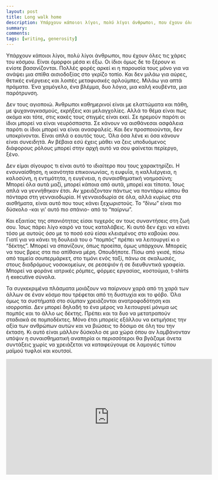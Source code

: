 ```yaml
---
layout: post
title: Long walk home
description: Υπάρχουν κάποιοι λίγοι, πολύ λίγοι άνθρωποι, που έχουν όλες τις χάρες του κόσμου. Είναι όμορφοι μέσα κι έξω. Οι ίδιοι όμως δε το ξέρουν κι ενίοτε βασανίζονται. Πολλές φορές αρκεί κι η παρουσία τους μόνο για να ανάψει μια σπίθα αισιοδοξίας στο γκρίζο τοπίο. Και δεν μιλάω για αύρες, θετικές ενέργειες και λοιπές μεταφυσικές αρλούμπες. Μιλάω για απτά πράματα. Ένα χαμόγελο, ένα βλέμμα, δυο λόγια, μια καλή κουβέντα, μια παρότρυνση.
summary: 
comments: 
tags: [writing, generosity]
---
```


Υπάρχουν κάποιοι λίγοι, πολύ λίγοι άνθρωποι, που έχουν όλες τις χάρες του κόσμου. Είναι όμορφοι μέσα κι έξω. Οι ίδιοι όμως δε το ξέρουν κι ενίοτε βασανίζονται. Πολλές φορές αρκεί κι η παρουσία τους μόνο για να ανάψει μια σπίθα αισιοδοξίας στο γκρίζο τοπίο. Και δεν μιλάω για αύρες, θετικές ενέργειες και λοιπές μεταφυσικές αρλούμπες. Μιλάω για απτά πράματα. Ένα χαμόγελο, ένα βλέμμα, δυο λόγια, μια καλή κουβέντα, μια παρότρυνση.

Δεν τους αγιοποιώ. Άνθρωποι καθημερινοί είναι με ελαττώματα και πάθη, με ψυχαναγκασμούς, εκρήξεις και μελαγχολίες. Αλλά το θέμα είναι πως ακόμα και τότε, στις κακές τους στιγμές είναι εκεί. Σε ηρεμούν παρότι οι ίδιοι μπορεί να είναι νευρόσπαστα. Σε κάνουν να αισθάνεσαι ασφάλεια παρότι οι ίδιοι μπορεί να είναι ανασφαλείς. Και δεν προσποιούνται, δεν υποκρίνονται. Είναι απλά ο εαυτός τους. Όλα όσα λένε κι όσα κάνουν είναι συνειδητά. Αν βέβαια εσύ έχεις μάθει να ζεις υποδυόμενος διάφορους ρόλους μπορεί στην αρχή αυτό να σου φαίνεται περίεργο, ξένο.

Δεν είμαι σίγουρος τι είναι αυτό το ιδιαίτερο που τους χαρακτηρίζει. Η ενσυναίσθηση, η ικανότητα επικοινωνίας, η ευφυΐα, η καλλιέργεια, η καλοσύνη, η εντιμότητα, η ευγένεια, η συναισθηματική νοημοσύνη; Μπορεί όλα αυτά μαζί, μπορεί κάποια από αυτά, μπορεί και τίποτα. Ίσως απλά να γεννήθηκαν έτσι. Αν χρειάζονταν πάντως να ποντάρω κάπου θα πόνταρα στη γενναιοδωρία. Η γενναιοδωρία σε όλα, αλλά κυρίως στα αισθήματα, είναι αυτό που τους κάνει ξεχωριστούς. Το “δίνω” είναι πιο δύσκολο -και γι’ αυτό πιο σπάνιο- από το “παίρνω”.

Και εξαιτίας της σπανιότητας είσαι τυχερός αν τους συναντήσεις στη ζωή σου. Ίσως πάρει λίγο καιρό να τους καταλάβεις. Κι αυτό δεν έχει να κάνει τόσο με αυτούς όσο με το ποσό εσύ είσαι κλεισμένος στο καβούκι σου. Γιατί για να κάνει τη δουλειά του ο “πομπός” πρέπει να λειτουργεί κι ο “δέκτης”. Μπορεί να σπανίζουν, όπως προείπα, όμως υπάρχουν. Μπορείς να τους βρεις στα πιο απίθανα μέρη. Οπουδήποτε. Πίσω από γκισέ, πίσω από ταμεία σουπερμάρκετ, στο τιμόνι ενός ταξί, πάνω σε σκαλωσιές, στους διαδρόμους νοσοκομείων, σε ρεσεψιόν ή σε διευθυντικά γραφεία. Μπορεί να φοράνε ιατρικές ρόμπες, φόρμες εργασίας, κοστούμια, t-shirts ή executive σύνολα.

Τα συγκεκριμένα πλάσματα μοιάζουν να παίρνουν χαρά από τη χαρά των άλλων σε έναν κόσμο που τρέφεται από τη δυστυχία και το φόβο. Όλα όμως τα συστήματά στο σύμπαν χρειάζονται ανατροφοδότηση και ισορροπία. Δεν μπορεί δηλαδή το ένα μέρος να λειτουργεί μόνιμα ως πομπός και το άλλο ως δέκτης. Πρέπει και τα δυο να μετατραπούν σταδιακά σε πομποδέκτες. Μόνο έτσι μπορείς εξάλλου να εκτιμήσεις την αξία των ανθρώπων αυτών και να βιώσεις το δόσιμο σε όλη του την έκταση. Κι αυτό είναι μάλλον δύσκολο σε μια χώρα όπου αν λαμβάνονταν υπόψιν η συναισθηματική αναπηρία οι περισσότεροι θα βγάζαμε άνετα συντάξεις χωρίς να χρειάζεται να καταφεύγουμε σε λαμογιές τύπου μαϊμού τυφλοί και κουτσοί.


<div class="youtube-embed-container">
	<iframe width="560" height="315" src="https://www.youtube.com/embed/iywFZqtPlhU" title="YouTube video player" frameborder="0" allow="accelerometer; autoplay; clipboard-write; encrypted-media; gyroscope; picture-in-picture" allowfullscreen></iframe>
</div>
